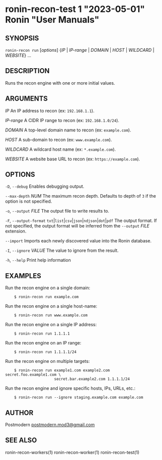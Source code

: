 # ronin-recon-test 1 "2023-05-01" Ronin "User Manuals"

## SYNOPSIS

`ronin-recon run` [*options*] {*IP* \| *IP-range* \| *DOMAIN* \| *HOST* \| *WILDCARD* \| *WEBSITE*} ... 

## DESCRIPTION

Runs the recon engine with one or more initial values.

## ARGUMENTS

*IP*
  An IP address to recon (ex: `192.168.1.1`).

*IP-range*
  A CIDR IP range to recon (ex: `192.168.1.0/24`).

*DOMAIN*
  A top-level domain name to recon (ex: `example.com`).

*HOST*
  A sub-domain to recon (ex: `www.example.com`).

*WILDCARD*
  A wildcard host name (ex: `*.example.com`).

*WEBSITE*
  A website base URL to recon (ex: `https://example.com`).

## OPTIONS

`-D`, `--debug`
  Enables debugging output.

`--max-depth` *NUM*
  The maximum recon depth. Defaults to depth of `3` if the option is not
  specified.

`-o`, `--output` *FILE*
  The output file to write results to.

`-F`, `--output-format` `txt`\|`list`\|`csv`\|`json`\|`ndjson`\|`dot`\|`pdf`
  The output format. If not specified, the output format will be inferred from
  the `--output` *FILE* extension.

`--import`
  Imports each newly discovered value into the Ronin database.

`-I`, `--ignore` *VALUE*
  The value to ignore from the result.

`-h`, `--help`
  Print help information

## EXAMPLES

Run the recon engine on a single domain:

        $ ronin-recon run example.com

Run the recon engine on a single host-name:

        $ ronin-recon run www.example.com

Run the recon engine on a single IP address:

        $ ronin-recon run 1.1.1.1

Run the recon engine on an IP range:

        $ ronin-recon run 1.1.1.1/24

Run the recon engine on multiple targets:

        $ ronin-recon run example1.com example2.com secret.foo.example1.com \
                          secret.bar.example2.com 1.1.1.1/24

Run the recon engine and ignore specific hosts, IPs, URLs, etc.:

        $ ronin-recon run --ignore staging.example.com example.com

## AUTHOR

Postmodern <postmodern.mod3@gmail.com>

## SEE ALSO

ronin-recon-workers(1) ronin-recon-worker(1) ronin-recon-test(1)
